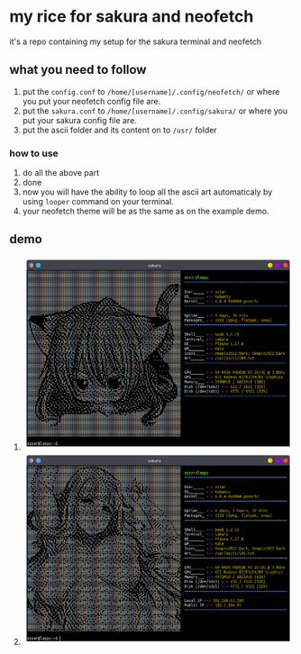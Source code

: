 # my rice for sakura and neofetch

it's a repo containing my setup for the sakura terminal and neofetch

## what you need to follow

1. put the `config.conf` to `/home/[username]/.config/neofetch/` or where you put your neofetch config file are.
2. put the `sakura.conf` to `/home/[username]/.config/sakura/` or where you put your sakura config file are.
3. put the ascii folder and its content on to `/usr/` folder

### how to use

1. do all the above part
2. done
3. now you will have the ability to loop all the ascii art automaticaly by using `looper` command on your terminal.
4. your neofetch theme will be as the same as on the example demo.

## demo

1. ![1](demo/01.png)
2. ![2](demo/02.png)
